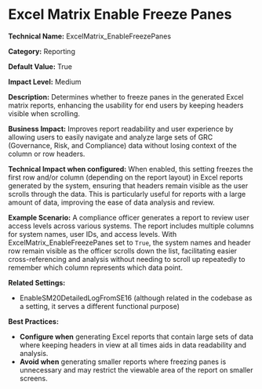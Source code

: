 # Excel Matrix Enable Freeze Panes

**Technical Name:** ExcelMatrix_EnableFreezePanes

**Category:** Reporting

**Default Value:** True

**Impact Level:** Medium

**Description:** Determines whether to freeze panes in the generated Excel matrix reports, enhancing the usability for end users by keeping headers visible when scrolling.

**Business Impact:** Improves report readability and user experience by allowing users to easily navigate and analyze large sets of GRC (Governance, Risk, and Compliance) data without losing context of the column or row headers.

**Technical Impact when configured:** When enabled, this setting freezes the first row and/or column (depending on the report layout) in Excel reports generated by the system, ensuring that headers remain visible as the user scrolls through the data. This is particularly useful for reports with a large amount of data, improving the ease of data analysis and review.

**Example Scenario:** A compliance officer generates a report to review user access levels across various systems. The report includes multiple columns for system names, user IDs, and access levels. With ExcelMatrix_EnableFreezePanes set to `True`, the system names and header row remain visible as the officer scrolls down the list, facilitating easier cross-referencing and analysis without needing to scroll up repeatedly to remember which column represents which data point.

**Related Settings:**
- EnableSM20DetailedLogFromSE16 (although related in the codebase as a setting, it serves a different functional purpose)

**Best Practices:** 
- **Configure when** generating Excel reports that contain large sets of data where keeping headers in view at all times aids in data readability and analysis.
- **Avoid when** generating smaller reports where freezing panes is unnecessary and may restrict the viewable area of the report on smaller screens.